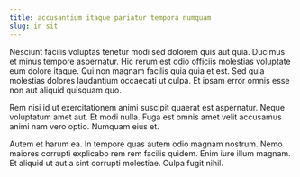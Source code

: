 ```yaml
---
title: accusantium itaque pariatur tempora numquam
slug: in sit
---
```


Nesciunt facilis voluptas tenetur modi sed dolorem quis aut quia. Ducimus et minus tempore aspernatur. Hic rerum est odio officiis molestias voluptate eum dolore itaque. Qui non magnam facilis quia quia et est. Sed quia molestias dolores laudantium occaecati ut culpa. Et ipsam error omnis esse non aut aliquid quisquam quo.

Rem nisi id ut exercitationem animi suscipit quaerat est aspernatur. Neque voluptatum amet aut. Et modi nulla. Fuga est omnis amet velit accusamus animi nam vero optio. Numquam eius et.

Autem et harum ea. In tempore quas autem odio magnam nostrum. Nemo maiores corrupti explicabo rem rem facilis quidem. Enim iure illum magnam. Et aliquid ut aut a sint corrupti molestiae. Culpa fugit nihil.
